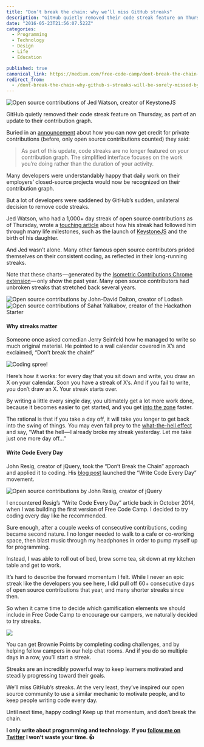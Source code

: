 ```yaml
---
title: "Don’t break the chain: why we’ll miss GitHub streaks"
description: "GitHub quietly removed their code streak feature on Thursday, as part of an update to their contribution graph. Buried in an announcement about how you can now get credit for private contributions…"
date: "2016-05-23T21:56:07.522Z"
categories: 
  - Programming
  - Technology
  - Design
  - Life
  - Education

published: true
canonical_link: https://medium.com/free-code-camp/dont-break-the-chain-why-github-s-streaks-will-be-sorely-missed-by-many-4fff90bc2a38
redirect_from:
  - /dont-break-the-chain-why-github-s-streaks-will-be-sorely-missed-by-many-4fff90bc2a38
---
```


![Open source contributions of [Jed Watson](https://github.com/jedwatson), creator of KeystoneJS](./asset-1.jpeg)

GitHub quietly removed their code streak feature on Thursday, as part of an update to their contribution graph.

Buried in an [announcement](https://github.com/blog/2173-more-contributions-on-your-profile) about how you can now get credit for private contributions (before, only open source contributions counted) they said:

> As part of this update, code streaks are no longer featured on your contribution graph. The simplified interface focuses on the work you’re doing rather than the duration of your activity.

Many developers were understandably happy that daily work on their employers’ closed-source projects would now be recognized on their contribution graph.

But a lot of developers were saddened by GitHub’s sudden, unilateral decision to remove code streaks.

Jed Watson, who had a 1,000+ day streak of open source contributions as of Thursday, wrote a [touching article](https://medium.com/@jedwatson/github-broke-my-1-000-day-streak-6ec0c4c3a7d9#.jbnq55ntg) about how his streak had followed him through many life milestones, such as the launch of [KeystoneJS](http://keystonejs.com/) and the birth of his daughter.

And Jed wasn’t alone. Many other famous open source contributors prided themselves on their consistent coding, as reflected in their long-running streaks.

Note that these charts — generated by the [Isometric Contributions Chrome extension](https://chrome.google.com/webstore/detail/isometric-contributions/mjoedlfflcchnleknnceiplgaeoegien) — only show the past year. Many open source contributors had unbroken streaks that stretched back several years.

![Open source contributions by [John-David Dalton](https://github.com/jdalton), creator of Lodash](./asset-2.jpeg)![Open source contributions of [Sahat Yalkabov](https://github.com/sahat), creator of the Hackathon Starter](./asset-3.jpeg)

#### Why streaks matter

Someone once asked comedian Jerry Seinfeld how he managed to write so much original material. He pointed to a wall calendar covered in X’s and exclaimed, “Don’t break the chain!”

![Coding spree!](./asset-4.jpeg)

Here’s how it works: for every day that you sit down and write, you draw an X on your calendar. Soon you have a streak of X’s. And if you fail to write, you don’t draw an X. Your streak starts over.

By writing a little every single day, you ultimately get a lot more work done, because it becomes easier to get started, and you get [into the zone](https://en.wikipedia.org/wiki/Flow_%28psychology%29#Professions_and_work) faster.

The rational is that if you take a day off, it will take you longer to get back into the swing of things. You may even fall prey to the [what-the-hell effect](http://www.theguardian.com/lifeandstyle/2014/may/24/this-column-change-life-what-the-hell-effect) and say, “What the hell — I already broke my streak yesterday. Let me take just one more day off…”

#### Write Code Every Day

John Resig, creator of jQuery, took the “Don’t Break the Chain” approach and applied it to coding. His [blog post](http://ejohn.org/blog/write-code-every-day/) launched the “Write Code Every Day” movement.

![Open source contributions by [John Resig](https://github.com/jeresig), creator of jQuery](./asset-5.jpeg)

I encountered Resig’s “Write Code Every Day” article back in October 2014, when I was building the first version of Free Code Camp. I decided to try coding every day like he recommended.

Sure enough, after a couple weeks of consecutive contributions, coding became second nature. I no longer needed to walk to a cafe or co-working space, then blast music through my headphones in order to pump myself up for programming.

Instead, I was able to roll out of bed, brew some tea, sit down at my kitchen table and get to work.

It’s hard to describe the forward momentum I felt. While I never an epic streak like the developers you see here, I did pull off 60+ consecutive days of open source contributions that year, and many shorter streaks since then.

So when it came time to decide which gamification elements we should include in Free Code Camp to encourage our campers, we naturally decided to try streaks.

![](./asset-6.jpeg)

You can get Brownie Points by completing coding challenges, and by helping fellow campers in our help chat rooms. And if you do so multiple days in a row, you’ll start a streak.

Streaks are an incredibly powerful way to keep learners motivated and steadily progressing toward their goals.

We’ll miss GitHub’s streaks. At the very least, they’ve inspired our open source community to use a similar mechanic to motivate people, and to keep people writing code every day.

Until next time, happy coding! Keep up that momentum, and don’t break the chain.

**I only write about programming and technology. If you** [**follow me on Twitter**](https://twitter.com/ossia) **I won’t waste your time. 👍**
